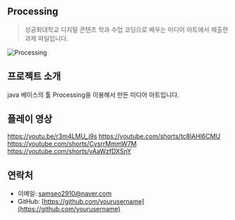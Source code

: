 
## Processing

> 성공회대학교 디지털 콘텐츠 학과 수업 코딩으로 배우는 미디어 아트에서 제출한 과제 파일입니다.

![Processing](https://img.shields.io/badge/Processing-007ACC.svg?&style=for-the-badge&logoColor=white)

## 프로젝트 소개

java 베이스의 툴 Processing을 이용해서 만든 미디어 아트입니다.


## 플레이 영상
https://youtu.be/r3m4LMU_j9s
https://youtube.com/shorts/tc8lAHl6CMU
https://youtube.com/shorts/CvsrrMmmW7M
https://youtube.com/shorts/yAaWzfDXSnY
## 연락처

- 이메일: [samseo2910@naver.com](mailto:samseo2910@naver.com)
- GitHub: [https://github.com/yourusername](https://github.com/yourusername)
